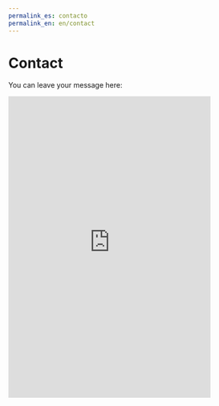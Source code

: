 ```yaml
---
permalink_es: contacto
permalink_en: en/contact
---
```

<style>
    #backgroundImage {
        background-image: url('assets/img/background_5.jpg');
    }

    #content,
    #content p {
        text-align: center;
    }

    p#emailParagraph {
        margin: 2em 0 3em;
        font-size: 1.25em;
    }

    .email {
        color: #267CB9;
    }
</style>

# Contact

You can leave your message here:

<iframe src="https://docs.google.com/forms/d/e/1FAIpQLSeBMcIIAy2Dp9W-HhOZtIvH4Z3VRKi1OQHLe1wAOd8KrfMrDw/viewform?embedded=true" width="80%" height="600" frameborder="0" marginheight="0" marginwidth="0">Cargando…</iframe>
